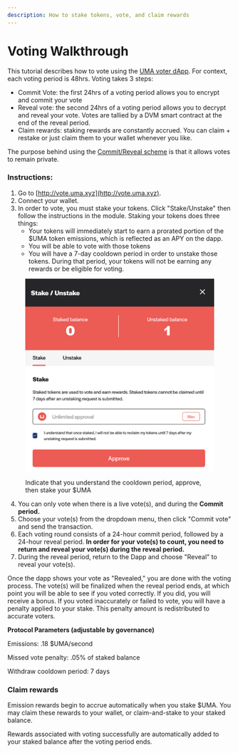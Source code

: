 ```yaml
---
description: How to stake tokens, vote, and claim rewards
---
```


# Voting Walkthrough

This tutorial describes how to vote using the [UMA voter dApp](https://vote.uma.xyz/). For context, each voting period is 48hrs. Voting takes 3 steps:

* Commit Vote: the first 24hrs of a voting period allows you to encrypt and commit your vote
* Reveal vote: the second 24hrs of a voting period allows you to decrypt and reveal your vote. Votes are tallied by a DVM smart contract at the end of the reveal period.
* Claim rewards: staking rewards are constantly accrued. You can claim + restake or just claim them to your wallet whenever you like.

The purpose behind using the [Commit/Reveal scheme](https://www.gitcoin.co/blog/commit-reveal-scheme-on-ethereum) is that it allows votes to remain private.

### Instructions:

1. Go to [http://vote.uma.xyz](http://vote.uma.xyz).
2. Connect your wallet.
3. In order to vote, you must stake your tokens. Click "Stake/Unstake" then follow the instructions in the module. Staking your tokens does three things:
   * Your tokens will immediately start to earn a prorated portion of the $UMA token emissions, which is reflected as an APY on the dapp.
   * You will be able to vote with those tokens
   * You will have a 7-day cooldown period in order to unstake those tokens. During that period, your tokens will not be earning any rewards or be eligible for voting.

<figure><img src="../.gitbook/assets/image (3) (2).png" alt=""><figcaption><p>Indicate that you understand the cooldown period, approve, then stake your $UMA</p></figcaption></figure>

4. You can only vote when there is a live vote(s), and during the **Commit period.**&#x20;
5. Choose your vote(s) from the dropdown menu, then click "Commit vote" and send the transaction.&#x20;
6. Each voting round consists of a 24-hour commit period, followed by a 24-hour reveal period. **In order for your vote(s) to count, you need to return and reveal your vote(s) during the reveal period.**
7. During the reveal period, return to the Dapp and choose "Reveal" to reveal your vote(s).&#x20;

Once the dapp shows your vote as "Revealed," you are done with the voting process. The vote(s) will be finalized when the reveal period ends, at which point you will be able to see if you voted correctly. If you did, you will receive a bonus. If you voted inaccurately or failed to vote, you will have a penalty applied to your stake. This penalty amount is redistributed to accurate voters.

**Protocol Parameters (adjustable by governance)**

Emissions: .18 $UMA/second

Missed vote penalty: .05% of staked balance

Withdraw cooldown period: 7 days

### Claim rewards

Emission rewards begin to accrue automatically when you stake $UMA. You may claim these rewards to your wallet, or claim-and-stake to your staked balance.&#x20;

Rewards associated with voting successfully are automatically added to your staked balance after the voting period ends.

